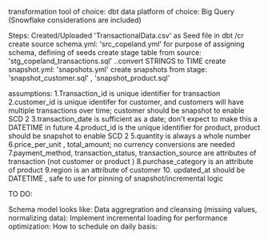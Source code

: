 transformation tool of choice: dbt
data platform of choice: Big Query (Snowflake considerations are included)

Steps:
Created/Uploaded 'TransactionalData.csv' as Seed file in dbt /cr
create source schema.yml: 'src_copeland.yml' for purpose of assigning schema, defining of seeds
create stage table from source: 'stg_copeland_transactions.sql'
..convert STRINGS to TIME
create snapshot.yml: 'snapshots.yml'
create snapshots from stage: 'snapshot_customer.sql' , 'snapshot_product.sql'



assumptions: 
1.Transaction_id is unique identifier for transaction
2.customer_id is unique identifer for customer, and customers will have multiple transactions over time; customer should be snapshot to enable SCD 2
3.transaction_date is sufficient as a date; don't expect to make this a DATETIME in future
4.product_id is the unique identifier for product, product should be snapshot to enable SCD 2
5.quantity is always a whole number
6.price_per_unit , total_amount; no currency conversions are needed
7.payment_method, transaction_status, transaction_source are attributes of transaction (not customer or product )
8.purchase_category is an attribute of product
9.region is an attribute of customer
10. updated_at should be DATETIME , safe to use for pinning of snapshot/incremental logic

TO DO: 

Schema model looks like:
Data aggregration and cleansing (missing values, normalizing data):
Implement incremental loading for performance optimization:
How to schedule on daily basis:
